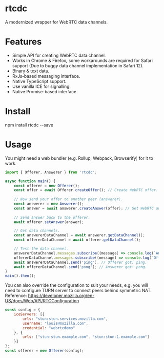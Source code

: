 # rtcdc
A modernized wrapper for WebRTC data channels.

# Features
* Simple API for creating WebRTC data channel.
* Works in Chrome & Firefox, some workarounds are required for Safari support (Due to buggy data channel implementation in Safari 12).
* Binary & text data.
* RxJs-based messaging interface.
* Native TypeScript support.
* Use vanilla ICE for signalling.
* Native Promise-based interface.

# Install
npm install rtcdc --save

# Usage

You might need a web bundler (e.g. Rollup, Webpack, Browserify) for it to work.

```javascript
import { Offerer, Answerer } from 'rtcdc';

async function main() {
    const offerer = new Offerer();
    const offer = await Offerer.createOffer(); // Create WebRTC offer.
    
    // Now send your offer to another peer (answerer).
    const answerer = new Answerer();
    const answer = await answerer.createAnswer(offer); // Get WebRTC answer based on the offer we got.
    
    // Send answer back to the offerer.
    await offerer.setAnswer(answer);

    // Get data channels.
    const answererDataChannel = await answerer.getDataChannel();
    const offererDataChannel = await offerer.getDataChannel();

    // Test the data channel.
    answererDataChannel.messages.subscribe((message) => console.log(`Answerer got: ${message}.`))
    offererDataChannel.messages.subscribe((message) => console.log(`Offerer got: ${message}.`))
    await answererDataChannel.send('ping'); // Offerer got: ping.
    await offererDataChannel.send('pong'); // Answerer got: pong.
}
main().then();
```

You can also override the configuration to suit your needs, e.g. you will need to configure TURN server to connect peers behind symmetric NAT.
Reference: https://developer.mozilla.org/en-US/docs/Web/API/RTCConfiguration

```javascript
const config = {
    iceServers: [{
        urls: "stun:stun.services.mozilla.com",
        username: "louis@mozilla.com", 
        credential: "webrtcdemo"
    }, {
        urls: ["stun:stun.example.com", "stun:stun-1.example.com"]
    }]
};
const offerer = new Offerer(config);
```